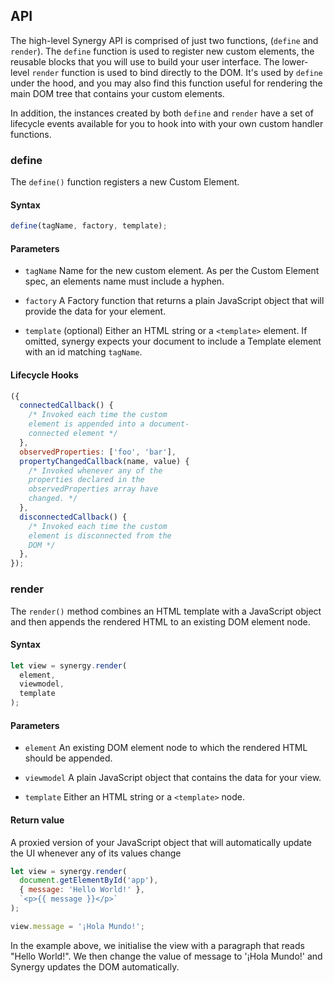 ## API

The high-level Synergy API is comprised of just
two functions, (`define` and `render`). The
`define` function is used to register new custom
elements, the reusable blocks that you will use to
build your user interface. The lower-level
`render` function is used to bind directly to the
DOM. It's used by `define` under the hood, and you
may also find this function useful for rendering
the main DOM tree that contains your custom
elements.

In addition, the instances created by both
`define` and `render` have a set of lifecycle
events available for you to hook into with your
own custom handler functions.

### define

The `define()` function registers a new Custom
Element.

#### Syntax

```js
define(tagName, factory, template);
```

#### Parameters

- `tagName` Name for the new custom element. As
  per the Custom Element spec, an elements name
  must include a hyphen.

- `factory` A Factory function that returns a
  plain JavaScript object that will provide the
  data for your element.

- `template` (optional) Either an HTML string or a
  `<template>` element. If omitted, synergy
  expects your document to include a Template
  element with an id matching `tagName`.

#### Lifecycle Hooks

```js
({
  connectedCallback() {
    /* Invoked each time the custom 
    element is appended into a document-
    connected element */
  },
  observedProperties: ['foo', 'bar'],
  propertyChangedCallback(name, value) {
    /* Invoked whenever any of the 
    properties declared in the 
    observedProperties array have 
    changed. */
  },
  disconnectedCallback() {
    /* Invoked each time the custom 
    element is disconnected from the 
    DOM */
  },
});
```

### render

The `render()` method combines an HTML template
with a JavaScript object and then appends the
rendered HTML to an existing DOM element node.

#### Syntax

```js
let view = synergy.render(
  element,
  viewmodel,
  template
);
```

#### Parameters

- `element` An existing DOM element node to which
  the rendered HTML should be appended.

- `viewmodel` A plain JavaScript object that
  contains the data for your view.

- `template` Either an HTML string or a
  `<template>` node.

#### Return value

A proxied version of your JavaScript object that
will automatically update the UI whenever any of
its values change

```js
let view = synergy.render(
  document.getElementById('app'),
  { message: 'Hello World!' },
  `<p>{{ message }}</p>`
);

view.message = '¡Hola Mundo!';
```

In the example above, we initialise the view with
a paragraph that reads "Hello World!". We then
change the value of message to '¡Hola Mundo!' and
Synergy updates the DOM automatically.
